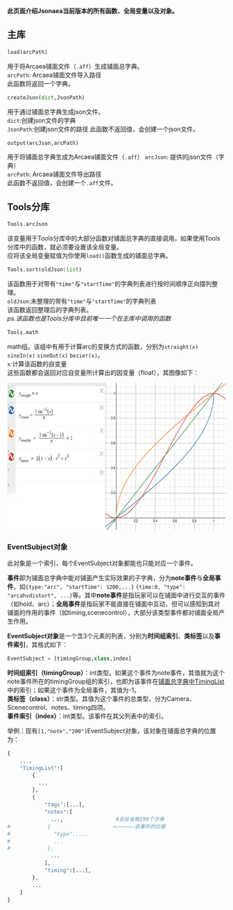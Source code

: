 **此页面介绍Jsonaea当前版本的所有函数、全局变量以及对象。**  
## 主库
```python
load(arcPath)
```
用于将Arcaea铺面文件（`.aff`）生成铺面总字典。  
``arcPath``: Arcaea铺面文件导入路径  
此函数将返回一个字典。
  
```python
createJson(dict,JsonPath)
```
用于通过铺面总字典生成json文件。  
`dict`:创建json文件的字典  
`JsonPath`:创建json文件的路径
此函数不返回值，会创建一个json文件。

```python
output(arcJson,arcPath)
```
用于将铺面总字典生成为Arcaea铺面文件（`.aff`）
``arcJson``: 提供的json文件（字典）  
``arcPath``: Arcaea铺面文件导出路径  
此函数不返回值，会创建一个``.aff``文件。

## Tools分库
```python
Tools.arcJson
```
该变量用于Tools分库中的大部分函数对铺面总字典的直接调用，如果使用Tools分库中的函数，就必须要设置该全局变量。  
应将该全局变量赋值为你使用`load()`函数生成的铺面总字典。  

```python
Tools.sort(oldJson:list)
```
该函数用于对带有`"time"`与`"startTime"`的字典列表进行按时间顺序正向摆列整理。  
`oldJson`:未整理的带有`"time"`与`"startTime"`的字典列表  
该函数返回整理后的字典列表。  
*ps.该函数也是Tools分库中目前唯一一个在主库中调用的函数*  

```python
Tools.math
```
math组。该组中有用于计算arc的变换方式的函数，分别为`straight(x)` `sineIn(x)` `sineOut(x)` `bezier(x)`。  
`x`:计算该函数的自变量  
这些函数都会返回对应自变量所计算出的因变量（float），其图像如下：  

<img src=https://github.com/321bug/Jsonaea/raw/main/imgs/functions.png height=340/>

### EventSubject对象  
此对象是一个索引，每个EventSubject对象都能也只能对应一个事件。  

**事件**即为铺面总字典中能对铺面产生实际效果的子字典，分为**note事件**与**全局事件**，如`{type:"arc", "startTime": 1200,...}` `{time:0, "type": "arcahvdistort", ...}`等。其中**note事件**是指玩家可以在铺面中进行交互的事件（如hold、arc）；**全局事件**是指玩家不能直接在铺面中互动，但可以感知到其对铺面的作用的事件（如timing,scenecontrol），大部分该类型事件都对铺面全局产生作用。  

**EventSubject对象**是一个含3个元素的列表，分别为**时间组索引**、**类标签**以及**事件索引**，其格式如下：  
```python
EventSubject = [timingGroup,class,index]
```
**时间组索引（timingGroup）**：int类型。如果这个事件为note事件，其值就为这个note事件所在的timingGroup组的索引，也即为该事件在[铺面总字典中TimingList](https://github.com/321bug/Jsonaea#json%E6%96%87%E4%BB%B6--%E5%AD%97%E5%85%B8%E6%A0%BC%E5%BC%8F)中的索引；如果这个事件为全局事件，其值为-1。  
**类标签（class）**：str类型。其值为这个事件的总类型，分为Camera、Scenecontrol、notes、timing四项。  
**事件索引（index）**：int类型。该事件在其父列表中的索引。  

举例：现有`[1,"note","200"]`EventSubject对象，该对象在铺面总字典的位置为：
```python
{
    ...,
    "TimingList":[
        {
          ...
        },
        {
            "tags":[...],
            "notes":[
              ...,                 #此处省略199个字典
#            {                    <——————该事件的位置
#              "type":...,               
#              ...
#            },
              ...
            ],
            "timing":[...],
        },
        ...
    ]
}
```

